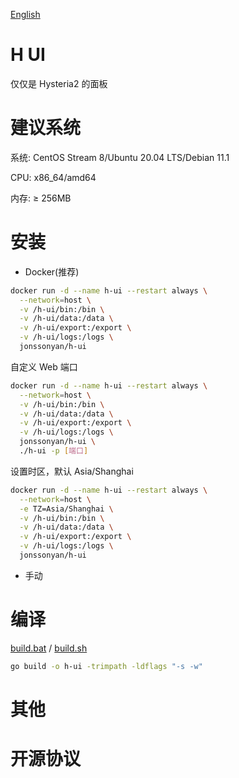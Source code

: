 [English](README.md)

# H UI

仅仅是 Hysteria2 的面板

# 建议系统

系统: CentOS Stream 8/Ubuntu 20.04 LTS/Debian 11.1

CPU: x86_64/amd64

内存: ≥ 256MB

# 安装

- Docker(推荐)

```bash
docker run -d --name h-ui --restart always \
  --network=host \
  -v /h-ui/bin:/bin \
  -v /h-ui/data:/data \
  -v /h-ui/export:/export \
  -v /h-ui/logs:/logs \
  jonssonyan/h-ui
```

自定义 Web 端口

```bash
docker run -d --name h-ui --restart always \
  --network=host \
  -v /h-ui/bin:/bin \
  -v /h-ui/data:/data \
  -v /h-ui/export:/export \
  -v /h-ui/logs:/logs \
  jonssonyan/h-ui \
  ./h-ui -p [端口]
```

设置时区，默认 Asia/Shanghai

```bash
docker run -d --name h-ui --restart always \
  --network=host \
  -e TZ=Asia/Shanghai \
  -v /h-ui/bin:/bin \
  -v /h-ui/data:/data \
  -v /h-ui/export:/export \
  -v /h-ui/logs:/logs \
  jonssonyan/h-ui
```

- 手动



# 编译

[build.bat](build.bat) / [build.sh](build.sh)

```bash
go build -o h-ui -trimpath -ldflags "-s -w"
```

# 其他

# 开源协议